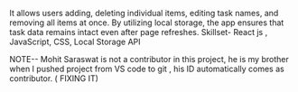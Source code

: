 It allows users adding, deleting individual items, editing task names, and removing all items at
once.
By utilizing local storage, the app ensures that task data remains intact even after page refreshes.
Skillset- React js , JavaScript, CSS, Local Storage API


NOTE-- Mohit Saraswat is not a contributor in this project, he is my brother when I pushed project from VS code to git , his ID automatically comes as contributor. ( FIXING IT)
